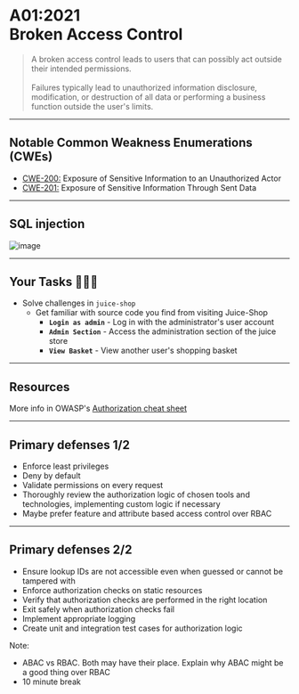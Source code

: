 # A01:2021<br>Broken Access Control

>A broken access control leads to users that can possibly act outside their
intended permissions.<br><br>Failures typically lead to unauthorized information
disclosure, modification, or destruction of all data or performing a business
function outside the user's limits.

---

## Notable Common Weakness Enumerations (CWEs)

- [CWE-200:](https://cwe.mitre.org/data/definitions/200.html) Exposure of
Sensitive Information to an Unauthorized Actor
- [CWE-201:](https://cwe.mitre.org/data/definitions/201.html) Exposure of
Sensitive Information Through Sent Data

---

## SQL injection

![image](./content/images/sql-injection-explanation.png)

---

## Your Tasks 🧑🏻‍💻

- Solve challenges in `juice-shop`
  - Get familiar with source code you find from visiting Juice-Shop
    - **`Login as admin`** - Log in with the administrator's user account <!-- .element: style="font-size:0.8em"-->
    - **`Admin Section`** - Access the administration section of the juice store <!-- .element: style="font-size:0.8em"-->
    - **`View Basket`** - View another user's shopping basket <!-- .element: style="font-size:0.8em"-->
  
---

## Resources

More info in OWASP's [Authorization cheat sheet](https://cheatsheetseries.owasp.org/cheatsheets/Authorization_Cheat_Sheet.html)

---

## Primary defenses 1/2

- Enforce least privileges
- Deny by default
- Validate permissions on every request
- Thoroughly review the authorization logic of chosen tools and technologies,
implementing custom logic if necessary
- Maybe prefer feature and attribute based access control over RBAC

---

## Primary defenses 2/2

- Ensure lookup IDs are not accessible even when guessed or cannot
be tampered with
- Enforce authorization checks on static resources
- Verify that authorization checks are performed in the right location
- Exit safely when authorization checks fail
- Implement appropriate logging
- Create unit and integration test cases for authorization logic

Note:
- ABAC vs RBAC. Both may have their place. Explain why ABAC might be a good thing over RBAC
- 10 minute break
